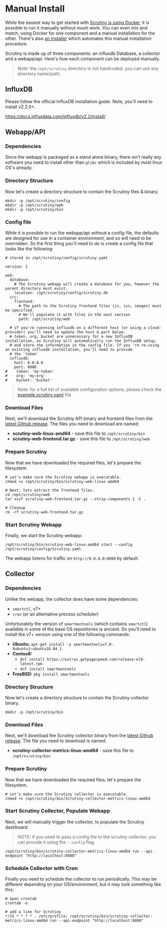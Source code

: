 # Manual Install

While the easiest way to get started with [Scrutiny is using Docker](https://github.com/AnalogJ/scrutiny#docker),
it is possible to run it manually without much work. You can even mix and match, using Docker for one component and
a manual installation for the other. There's also [an installer](INSTALL_ANSIBLE.md) which automates this manual installation procedure.

Scrutiny is made up of three components: an influxdb Database, a collector and a webapp/api. Here's how each component can be deployed manually.

> Note: the `/opt/scrutiny` directory is not hardcoded, you can use any directory name/path.

## InfluxDB

Please follow the official InfluxDB installation guide. Note, you'll need to install v2.2.0+. 

https://docs.influxdata.com/influxdb/v2.2/install/

## Webapp/API

### Dependencies

Since the webapp is packaged as a stand alone binary, there isn't really any software you need to install other than `glibc`
which is included by most linux OS's already.


### Directory Structure

Now let's create a directory structure to contain the Scrutiny files & binary.

```
mkdir -p /opt/scrutiny/config
mkdir -p /opt/scrutiny/web
mkdir -p /opt/scrutiny/bin
```

### Config file

While it is possible to run the webapp/api without a config file, the defaults are designed for use in a container environment,
and so will need to be overridden. So the first thing you'll need to do is create a config file that looks like the following:

```
# stored in /opt/scrutiny/config/scrutiny.yaml

version: 1

web:
  database:
    # The Scrutiny webapp will create a database for you, however the parent directory must exist.
    location: /opt/scrutiny/config/scrutiny.db
  src:
    frontend:
      # The path to the Scrutiny frontend files (js, css, images) must be specified.
      # We'll populate it with files in the next section
      path: /opt/scrutiny/web
  
  # if you're runnning influxdb on a different host (or using a cloud-provider) you'll need to update the host & port below. 
  # token, org, bucket are unnecessary for a new InfluxDB installation, as Scrutiny will automatically run the InfluxDB setup, 
  # and store the information in the config file. If you 're re-using an existing influxdb installation, you'll need to provide
  # the `token`
  influxdb:
    host: 0.0.0.0
    port: 8086
#    token: 'my-token'
#    org: 'my-org'
#    bucket: 'bucket'
```

> Note: for a full list of available configuration options, please check the [example.scrutiny.yaml](https://github.com/AnalogJ/scrutiny/blob/master/example.scrutiny.yaml) file.

### Download Files

Next, we'll download the Scrutiny API binary and frontend files from the [latest Github release](https://github.com/analogj/scrutiny/releases).
The files you need to download are named:

- **scrutiny-web-linux-amd64** - save this file to `/opt/scrutiny/bin`
- **scrutiny-web-frontend.tar.gz** - save this file to `/opt/scrutiny/web`

### Prepare Scrutiny

Now that we have downloaded the required files, let's prepare the filesystem.

```
# Let's make sure the Scrutiny webapp is executable.
chmod +x /opt/scrutiny/bin/scrutiny-web-linux-amd64

# Next, lets extract the frontend files.
cd /opt/scrutiny/web
tar xvzf scrutiny-web-frontend.tar.gz --strip-components 1 -C .

# Cleanup
rm -rf scrutiny-web-frontend.tar.gz
```

### Start Scrutiny Webapp

Finally, we start the Scrutiny webapp:

```
/opt/scrutiny/bin/scrutiny-web-linux-amd64 start --config /opt/scrutiny/config/scrutiny.yaml
```

The webapp listens for traffic on `http://0.0.0.0:8080` by default.


## Collector

### Dependencies

Unlike the webapp, the collector does have some dependencies:

- `smartctl`, v7+
- `cron` (or an alternative process scheduler)

Unfortunately the version of `smartmontools` (which contains `smartctl`) available in some of the base OS repositories is ancient.
So you'll need to install the v7+ version using one of the following commands:

- **Ubuntu:** `apt-get install -y smartmontools=7.0-0ubuntu1~ubuntu18.04.1`
- **Centos8:**
    - `dnf install https://extras.getpagespeed.com/release-el8-latest.rpm`
    - `dnf install smartmontools`
- **FreeBSD:** `pkg install smartmontools`

### Directory Structure

Now let's create a directory structure to contain the Scrutiny collector binary.

```
mkdir -p /opt/scrutiny/bin
```


### Download Files

Next, we'll download the Scrutiny collector binary from the [latest Github release](https://github.com/analogj/scrutiny/releases).
The file you need to download is named:

- **scrutiny-collector-metrics-linux-amd64** - save this file to `/opt/scrutiny/bin`


### Prepare Scrutiny

Now that we have downloaded the required files, let's prepare the filesystem.

```
# Let's make sure the Scrutiny collector is executable.
chmod +x /opt/scrutiny/bin/scrutiny-collector-metrics-linux-amd64
```

### Start Scrutiny Collector, Populate Webapp

Next, we will manually trigger the collector, to populate the Scrutiny dashboard:

> NOTE: if you need to pass a config file to the scrutiny collector, you can provide it using the `--config` flag.

```
/opt/scrutiny/bin/scrutiny-collector-metrics-linux-amd64 run --api-endpoint "http://localhost:8080"
```

### Schedule Collector with Cron

Finally you need to schedule the collector to run periodically.
This may be different depending on your OS/environment, but it may look something like this:

```
# open crontab
crontab -e

# add a line for Scrutiny
*/15 * * * * . /etc/profile; /opt/scrutiny/bin/scrutiny-collector-metrics-linux-amd64 run --api-endpoint "http://localhost:8080"
```
